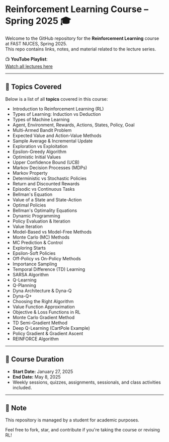 # Reinforcement Learning Course – Spring 2025 🎓

Welcome to the GitHub repository for the **Reinforcement Learning** course at FAST NUCES, Spring 2025.  
This repo contains links, notes, and material related to the lecture series.

📺 **YouTube Playlist**:  
[Watch all lectures here](https://youtube.com/playlist?list=PLjZUumCUD_XwTTzVRK8TSwI_RsvBDZraC&si=sdaEeyAA6synccm-)

---

## 🧠 Topics Covered

Below is a list of all **topics** covered in this course:

- Introduction to Reinforcement Learning (RL)
- Types of Learning: Induction vs Deduction
- Types of Machine Learning
- Agent, Environment, Rewards, Actions, States, Policy, Goal
- Multi-Armed Bandit Problem
- Expected Value and Action-Value Methods
- Sample Average & Incremental Update
- Exploration vs Exploitation
- Epsilon-Greedy Algorithm
- Optimistic Initial Values
- Upper Confidence Bound (UCB)
- Markov Decision Processes (MDPs)
- Markov Property
- Deterministic vs Stochastic Policies
- Return and Discounted Rewards
- Episodic vs Continuous Tasks
- Bellman's Equation
- Value of a State and State-Action
- Optimal Policies
- Bellman's Optimality Equations
- Dynamic Programming
- Policy Evaluation & Iteration
- Value Iteration
- Model-Based vs Model-Free Methods
- Monte Carlo (MC) Methods
- MC Prediction & Control
- Exploring Starts
- Epsilon-Soft Policies
- Off-Policy vs On-Policy Methods
- Importance Sampling
- Temporal Difference (TD) Learning
- SARSA Algorithm
- Q-Learning
- Q-Planning
- Dyna Architecture & Dyna-Q
- Dyna-Q+
- Choosing the Right Algorithm
- Value Function Approximation
- Objective & Loss Functions in RL
- Monte Carlo Gradient Method
- TD Semi-Gradient Method
- Deep Q-Learning (CartPole Example)
- Policy Gradient & Gradient Ascent
- REINFORCE Algorithm

---

## 📅 Course Duration

- **Start Date:** January 27, 2025  
- **End Date:** May 8, 2025  
- Weekly sessions, quizzes, assignments, sessionals, and class activities included.

---

## 📌 Note

This repository is managed by a student for academic purposes.  

Feel free to fork, star, and contribute if you're taking the course or revising RL!

